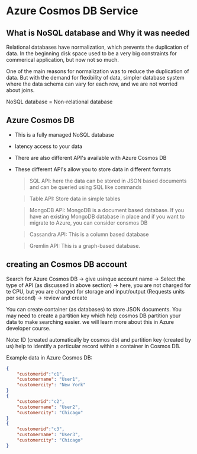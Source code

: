 # Azure Cosmos DB Service

## What is NoSQL database and Why it was needed

Relational databases have normalization, which prevents the duplication of data. In the beginning disk space used to be a very big constraints for commerical application, but now not so much.

One of the main reasons for normalization was to reduce the duplication of data.
But with the demand for flexibility of data, simpler database system where the data schema can vary for each row, and we are not worried about joins.

NoSQL database = Non-relational database

## Azure Cosmos DB

- This is a fully managed NoSQL database
- latency access to your data
- There are also different API's available with Azure Cosmos DB
- These different API's allow you to store data in different formats

  > SQL API: here the data can be stored in JSON based documents and can be queried using SQL like commands

  > Table API: Store data in simple tables

  > MongoDB API: MongoDB is a document based database. If you have an existing MongoDB database in place and if you want to migrate to Azure, you can consider consmos DB

  > Cassandra API: This is a column based database

  > Gremlin API: This is a graph-based database.

## creating an Cosmos DB account

Search for Azure Cosmos DB -> give usinque account name -> Select the type of API (as discussed in above section) -> here, you are not charged for te CPU, but you are charged for storage and input/output (Requests units per second) -> review and create

You can create container (as databases) to store JSON documents. You may need to create a partition key which help cosmos DB partition your data to make searching easier. we will learn more about this in Azure developer course.

Note: ID (created automatically by cosmos db) and partition key (created by us) help to identify a particular record within a container in Cosmos DB.

Example data in Azure Cosmos DB:

```json
{
    "customerid":"c1",
    "customername": "User1",
    "customercity": "New York"
}
{
    "customerid":"c2",
    "customername": "User2",
    "customercity": "Chicago"
}
{
    "customerid":"c3",
    "customername": "User3",
    "customercity": "Chicago"
}
```
